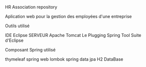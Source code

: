 HR Association repository

Aplication web pour la gestion des employées d'une entreprise

Outils utilisé 

IDE Eclipse
SERVEUR Apache Tomcat
Le Plugging Spring Tool Suite d'Eclipse

Composant Spring utilisé

thymeleaf
spring web
lombok 
spring data jpa
H2 DataBase
